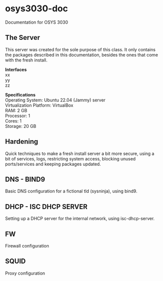 # osys3030-doc
Documentation for OSYS 3030

## The Server
This server was created for the sole purpose of this class. It only contains the packages described in this documentation, besides the ones that come with the fresh install. <br />

**Interfaces** <br />
xx <br />
yy <br />
zz <br />

**Specifications** <br />
Operating System: Ubuntu 22.04 (Jammy) server <br />
Virtualization Platform: VirtualBox <br />
RAM: 2 GB <br />
Processor: 1 <br />
Cores: 1 <br />
Storage: 20 GB

## Hardening
Quick techniques to make a fresh install server a bit more secure, using a bit of services, logs, restricting system access, blocking unused ports/services and keeping packages updated.

## DNS - BIND9
Basic DNS configuration for a fictional tld (sysninja), using bind9.

## DHCP - ISC DHCP SERVER
Setting up a DHCP server for the internal network, using isc-dhcp-server.

## FW
Firewall configuration 

## SQUID
Proxy configuration 
